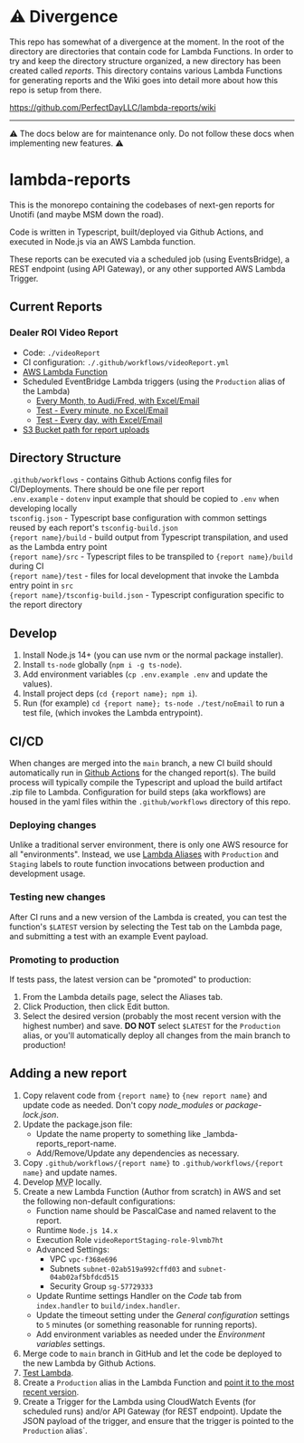 # ⚠️ Divergence

This repo has somewhat of a divergence at the moment. In the root of the directory are directories that contain code for Lambda Functions. In order to try and keep the directory structure organized, a new directory has been created called _reports_. This directory contains various Lambda Functions for generating reports and the Wiki goes into detail more about how this repo is setup from there.

https://github.com/PerfectDayLLC/lambda-reports/wiki

---

⚠️ The docs below are for maintenance only. Do not follow these docs when implementing new features. ⚠️

# lambda-reports
This is the monorepo containing the codebases of next-gen reports for Unotifi (and maybe MSM down the road).

Code is written in Typescript, built/deployed via Github Actions, and executed in Node.js via an AWS Lambda function.

These reports can be executed via a scheduled job (using EventsBridge), a REST endpoint (using API Gateway), or any other supported AWS Lambda Trigger.

## Current Reports
### Dealer ROI Video Report
* Code: `./videoReport`
* CI configuration: `./.github/workflows/videoReport.yml`
* [AWS Lambda Function](https://console.aws.amazon.com/lambda/home?region=us-east-1#/functions/DealerROIVideoReport)
* Scheduled EventBridge Lambda triggers (using the `Production` alias of the Lambda)
    * [Every Month, to Audi/Fred, with Excel/Email](https://us-east-1.console.aws.amazon.com/events/home?region=us-east-1#/rules/VideoReportMonthlyToAudi)
    * [Test - Every minute, no Excel/Email](https://us-east-1.console.aws.amazon.com/events/home?region=us-east-1#/rules/VideoReportNoEmailTest)
    * [Test - Every day, with Excel/Email](https://us-east-1.console.aws.amazon.com/events/home?region=us-east-1#/rules/VideoReportWithEmailTest)
* [S3 Bucket path for report uploads](https://s3.console.aws.amazon.com/s3/buckets/unotifi-reports?region=us-east-1&prefix=video-report-3KCe4kZqXCkpZdp4/&showversions=false)

## Directory Structure
`.github/workflows` - contains Github Actions config files for CI/Deployments. There should be one file per report  
`.env.example` - `dotenv` input example that should be copied to `.env` when developing locally  
`tsconfig.json` - Typescript base configuration with common settings reused by each report's `tsconfig-build.json`  
`{report name}/build` - build output from Typescript transpilation, and used as the Lambda entry point  
`{report name}/src` - Typescript files to be transpiled to `{report name}/build` during CI  
`{report name}/test` - files for local development that invoke the Lambda entry point in `src`  
`{report name}/tsconfig-build.json` - Typescript configuration specific to the report directory  

## Develop
1. Install Node.js 14+ (you can use nvm or the normal package installer).
1. Install `ts-node` globally (`npm i -g ts-node`).
1. Add environment variables (`cp .env.example .env` and update the values).
1. Install project deps (`cd {report name}; npm i`).
1. Run (for example) `cd {report name}; ts-node ./test/noEmail` to run a test file, (which invokes the Lambda entrypoint).

## CI/CD
When changes are merged into the `main` branch, a new CI build should automatically run in [Github Actions](https://github.com/PerfectDayLLC/lambda-reports/actions) for the changed report(s). The build process will typically compile the Typescript and upload the build artifact .zip file to Lambda. Configuration for build steps (aka workflows) are housed in the yaml files within the `.github/workflows` directory of this repo.

### Deploying changes
Unlike a traditional server environment, there is only one AWS resource for all "environments". Instead, we use [Lambda Aliases](https://docs.aws.amazon.com/lambda/latest/dg/configuration-aliases.html) with `Production` and `Staging` labels to route function invocations between production and development usage.

### Testing new changes
After CI runs and a new version of the Lambda is created, you can test the function's `$LATEST` version by selecting the Test tab on the Lambda page, and submitting a test with an example Event payload.

### Promoting to production
If tests pass, the latest version can be "promoted" to production:
1. From the Lambda details page, select the Aliases tab.
1. Click Production, then click Edit button.
1. Select the desired version (probably the most recent version with the highest number) and save. **DO NOT** select `$LATEST` for the `Production` alias, or you'll automatically deploy all changes from the main branch to production!

## Adding a new report
1. Copy relavent code from `{report name}` to `{new report name}` and update code as needed. Don't copy _node_modules_ or _package-lock.json_.
1. Update the package.json file:
    * Update the name property to something like _lambda-reports_report-name.
    * Add/Remove/Update any dependencies as necessary.
1. Copy `.github/workflows/{report name}` to `.github/workflows/{report name}` and update names.
1. Develop <abbr title="Minimum Viable Product">MVP</abbr> locally.
1. Create a new Lambda Function (Author from scratch) in AWS and set the following non-default configurations:
    * Function name should be PascalCase and named relavent to the report.
    * Runtime `Node.js 14.x`
    * Execution Role `videoReportStaging-role-9lvmb7ht`
    * Advanced Settings:
        * VPC `vpc-f368e696`
        * Subnets `subnet-02ab519a992cffd03` and `subnet-04ab02af5bfdcd515`
        * Security Group `sg-57729333`
    * Update Runtime settings Handler on the _Code_ tab from `index.handler` to `build/index.handler`.
    * Update the timeout setting under the _General configuration_ settings to `5` minutes (or something reasonable for running reports).
    * Add environment variables as needed under the _Environment variables_ settings.
1. Merge code to `main` branch in GitHub and let the code be deployed to the new Lambda by Github Actions.
1. [Test Lambda](#testing-new-changes).
1. Create a `Production` alias in the Lambda Function and [point it to the most recent version](#promoting-to-production).
1. Create a Trigger for the Lambda using CloudWatch Events (for scheduled runs) and/or API Gateway (for REST endpoint). Update the JSON payload of the trigger, and ensure that the trigger is pointed to the `Production` alias`.
